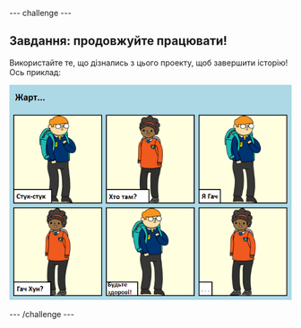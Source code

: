 --- challenge ---

## Завдання: продовжуйте працювати!

Використайте те, що дізнались з цього проекту, щоб завершити історію! Ось приклад:

![знімок екрану](images/story-final.png)

--- /challenge ---